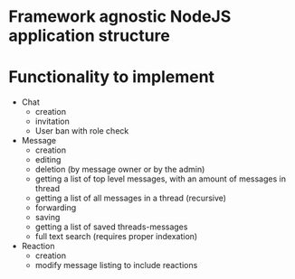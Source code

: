 # Framework agnostic NodeJS application structure

# Functionality to implement

- Chat
  - creation
  - invitation
  - User ban with role check
- Message
  - creation
  - editing
  - deletion (by message owner or by the admin)
  - getting a list of top level messages, with an amount of messages in thread
  - getting a list of all messages in a thread (recursive)
  - forwarding
  - saving
  - getting a list of saved threads-messages
  - full text search (requires proper indexation)
- Reaction
  - creation
  - modify message listing to include reactions
